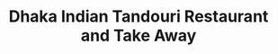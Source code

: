 ---
title: "Dhaka Indian Tandouri Restaurant and Take Away"
address: "Main Street, Scarriff, Co. Clare"
tel: "+353 (0)61 64 0688"
county: "Clare"
category: "Indian Restaurants"
type: "Content"
lat: "52.90976333618164"
lng: "-8.532444953918457"
---